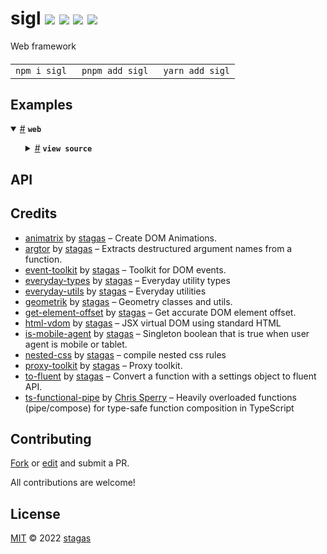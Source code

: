 <h1>
sigl <a href="https://npmjs.org/package/sigl"><img src="https://img.shields.io/badge/npm-v1.0.1-F00.svg?colorA=000"/></a> <a href="src"><img src="https://img.shields.io/badge/loc-1,658-FFF.svg?colorA=000"/></a> <a href="https://cdn.jsdelivr.net/npm/sigl@1.0.1/dist/sigl.min.js"><img src="https://img.shields.io/badge/brotli-15.2K-333.svg?colorA=000"/></a> <a href="LICENSE"><img src="https://img.shields.io/badge/license-MIT-F0B.svg?colorA=000"/></a>
</h1>

<p></p>

Web framework

<h4>
<table><tr><td title="Triple click to select and copy paste">
<code>npm i sigl </code>
</td><td title="Triple click to select and copy paste">
<code>pnpm add sigl </code>
</td><td title="Triple click to select and copy paste">
<code>yarn add sigl</code>
</td></tr></table>
</h4>

## Examples

<details id="example$web" title="web" open><summary><span><a href="#example$web">#</a></span>  <code><strong>web</strong></code></summary>  <ul>    <details id="source$web" title="web source code" ><summary><span><a href="#source$web">#</a></span>  <code><strong>view source</strong></code></summary>  <a href="example/web.tsx">example/web.tsx</a>  <p>

```tsx
/** @jsxImportSource sigl */

import $ from 'sigl'

// simple reactive element

interface ZooElement extends $.Element<ZooElement> {}

@$.element()
class ZooElement extends HTMLElement {
  @$.out() bananas = 0
  mounted($: this['$']) {
    $.render(({ bananas }) => (
      <div>
        {bananas} bananas
        <button onclick={() => $.bananas = bananas + 1}>+</button>
        <button onclick={() => $.bananas = bananas - 1}>-</button>
      </div>
    ))
  }
}

// example mixin

const runnable = $.mixin(superclass =>
  class extends superclass {
    speed = 10
  }
)

const swimmable = $.mixin(superclass =>
  class extends superclass {
    depth = 10
  }
)

// an element with events

interface FooEvents {
  jump: CustomEvent<{ height: number }>
}

interface FooElement extends $.Element<FooElement, FooEvents> {}

@$.element()
class FooElement extends $.mix(ZooElement, runnable, swimmable) {
  // dependencies
  Zoo = $.element(ZooElement) // makes a jsx component out of a web component element

  // attributes (reflected in html and reactive to them)
  @$.attr() color = 'blue'
  @$.attr() another = 123
  @$.attr() withCapital = true
  @$.attr() notYet = Boolean

  // properties
  result = 42

  min = 100
  max = 1000

  // example reducers
  scale: number = $(this).reduce(({ min, max }) => max - min)
  normal = $(this).reduce(({ scale, min, result }) => (result - min) / scale)

  // example callback that mutates state
  toggle = $(this).callback(({ $, withCapital }) => (() => {
    $.withCapital = !withCapital
  }))

  // a ref we fill at render
  button?: HTMLButtonElement

  // a ref that we will be attaching effects on
  @$.out() zoo?: ZooElement
  hasBananas = false

  onPointerDown?: $.EventHandler<FooElement, PointerEvent>

  mounted($: this['$']) {
    // example reducer with circular dependency
    $.result = $.reduce(({ min, max, result }) =>
      Math.max(min, Math.min(max, result))
    )

    $.onPointerDown = $.reduce(() =>
      $.queue.throttle(100)(_e => {
        //
      }), _ => {})

    // mixins test
    $.effect(({
      speed,
      depth,
    }) => {
      const s = speed
      const d = depth
      console.log('got speed and depth from mixins', s, d)
    })

    $.effect(({ host }) => {
      // html property listeners work like with regular elements
      host.onjump = ({ detail: { height } }) => {
        console.log(height)
      }

      // $.on has type access to all possible events (click etc)
      $.on(host).jump(({ detail: { height } }) => {
        console.log(height)
      })
      // host.on has type access only to our own host events
      host.on('jump').once.passive($.atomic(({ detail: { height } }) => {
        console.log('height', height)
      }))

      // $.dispatch has type access to all possible events (click etc)
      $.dispatch.bubbles.composed(host, 'jump', { height: 456 })
      // host.dispatch has type access only to our own host events
      host.dispatch.bubbles('jump', { height: 123 })
    })

    // example of the ref of the 'button' element firing when filled
    // and assigning a click handler with preventDefault + stopPropagation mods
    $.effect(({ button }) => $.on(button).click.prevent.stop(console.log))

    // example of being reactive to state from foreign elements
    $.effect(({ zoo }) =>
      // apply effect on raf (requestAnimationFrame)
      zoo.$.effect.raf(({ bananas }) => {
        $.hasBananas = !!bananas
      })
    )

    $.effect(() => {
      return () => {
        console.log('disconnected')
      }
    })

    // this part can be inserted in the render below but will only appear
    // when its dependencies are met. both .part and .render also accept a
    // second argument, which is the default output when it's not yet fulfilled
    const Bar = $.part(({ withCapital }) => (
      <div>{withCapital ? 'On' : 'Off'}</div>
    ))

    // main render in animation frame
    $.render((
      { Zoo, hasBananas, color, result, normal, toggle, withCapital },
    ) => (
      <>
        <style>
          {$.css /*css*/`

          /* top level is :host */
          display: block;
          background: #444;

          button {
            /* an example of conditional css using regular string templating */
            background: ${withCapital ? 'pink' : 'purple'};

            /* sass style nesting */
            &:hover {
              background: orange;
            }
          }

          `(/* here we can set a different top level selector, default is :host */)}
        </style>
        <div>
          <button
            ref={$.ref.button}
            onclick={$.event.stop(() => {
              $.color = color === 'red'
                ? 'blue'
                : 'red'
            })}
          >
            Toggle inline
          </button>

          color: {color}

          <hr />

          <Zoo ref={$.ref.zoo} />

          {hasBananas
            ? ($.zoo!.bananas) < 0
              ? 'bananas?'
              : 'bananas!!'
            : 'no bananas :('}

          <hr />

          result: {result}

          <button
            onclick={() =>
              $.result = result + 1}
          >
            +
          </button>
          <button onclick={() => $.result = result - 1}>-</button>

          <hr />

          normal: {normal.toFixed(3)}

          <hr />

          <Bar />

          <button
            onclick={$.event.prevent.throttle(500)(() => {
              $.withCapital = !withCapital
            })}
          >
            Toggle throttled inline
          </button>

          <button onclick={$.queue.throttle(300)(toggle)}>
            Toggle method
          </button>
        </div>
      </>
    ))
  }
}

customElements.define('x-foo', FooElement)
const foo = new FooElement()
document.body.appendChild(foo)
foo.setAttribute('color', 'red')
```

</p>
</details></ul></details>

## API

## Credits

- [animatrix](https://npmjs.org/package/animatrix) by [stagas](https://github.com/stagas) &ndash; Create DOM Animations.
- [argtor](https://npmjs.org/package/argtor) by [stagas](https://github.com/stagas) &ndash; Extracts destructured argument names from a function.
- [event-toolkit](https://npmjs.org/package/event-toolkit) by [stagas](https://github.com/stagas) &ndash; Toolkit for DOM events.
- [everyday-types](https://npmjs.org/package/everyday-types) by [stagas](https://github.com/stagas) &ndash; Everyday utility types
- [everyday-utils](https://npmjs.org/package/everyday-utils) by [stagas](https://github.com/stagas) &ndash; Everyday utilities
- [geometrik](https://npmjs.org/package/geometrik) by [stagas](https://github.com/stagas) &ndash; Geometry classes and utils.
- [get-element-offset](https://npmjs.org/package/get-element-offset) by [stagas](https://github.com/stagas) &ndash; Get accurate DOM element offset.
- [html-vdom](https://npmjs.org/package/html-vdom) by [stagas](https://github.com/stagas) &ndash; JSX virtual DOM using standard HTML
- [is-mobile-agent](https://npmjs.org/package/is-mobile-agent) by [stagas](https://github.com/stagas) &ndash; Singleton boolean that is true when user agent is mobile or tablet.
- [nested-css](https://npmjs.org/package/nested-css) by [stagas](https://github.com/stagas) &ndash; compile nested css rules
- [proxy-toolkit](https://npmjs.org/package/proxy-toolkit) by [stagas](https://github.com/stagas) &ndash; Proxy toolkit.
- [to-fluent](https://npmjs.org/package/to-fluent) by [stagas](https://github.com/stagas) &ndash; Convert a function with a settings object to fluent API.
- [ts-functional-pipe](https://npmjs.org/package/ts-functional-pipe) by [Chris Sperry](https://github.com/biggyspender) &ndash; Heavily overloaded functions (pipe/compose) for type-safe function composition in TypeScript

## Contributing

[Fork](https://github.com/stagas/sigl/fork) or [edit](https://github.dev/stagas/sigl) and submit a PR.

All contributions are welcome!

## License

<a href="LICENSE">MIT</a> &copy; 2022 [stagas](https://github.com/stagas)
